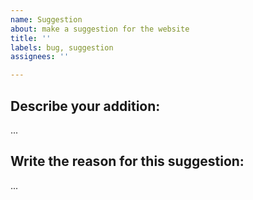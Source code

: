 ```yaml
---
name: Suggestion
about: make a suggestion for the website
title: ''
labels: bug, suggestion
assignees: ''

---
```


## Describe your addition:
...

## Write the reason for this suggestion:
...
